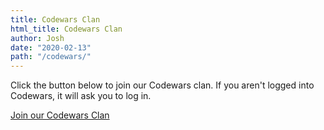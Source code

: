 ```yaml
---
title: Codewars Clan
html_title: Codewars Clan
author: Josh
date: "2020-02-13"
path: "/codewars/"
---
```


Click the button below to join our Codewars clan. If you aren't logged into Codewars, it will ask you to log in.

<a class="button is-large is-primary" href="https://www.codewars.com/r/0JGb7w">Join our Codewars Clan</a>
